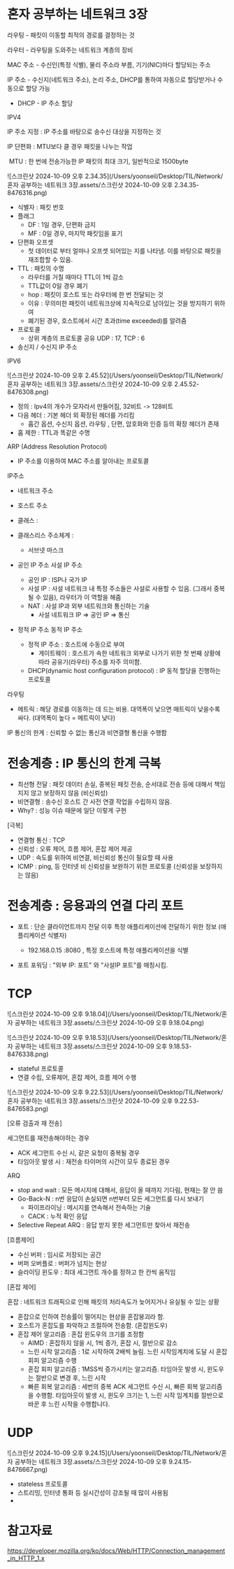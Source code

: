 # 혼자 공부하는 네트워크 3장

라우팅 - 패킷이 이동할 최적의 경로를 결정하는 것

라우터 - 라우팅을 도와주는 네트워크 계층의 장비

MAC 주소 - 수신인(특정 식별), 물리 주소라 부름, 기기(NIC)마다 할당되는 주소

IP 주소 - 수신지(네트워크 주소), 논리 주소, DHCP를 통하여 자동으로 할당받거나 수동으로 할당 가능

- DHCP - IP 주소 할당



IPV4

IP 주소 지정 : IP 주소를 바탕으로 송수신 대상을 지정하는 것

IP 단편화 : MTU보다 클 경우 패킷을 나누는 작업

​	MTU : 한 번에 전송가능한 IP 패킷의 최대 크기, 일반적으로 1500byte

![스크린샷 2024-10-09 오후 2.34.35](/Users/yoonseil/Desktop/TIL/Network/혼자 공부하는 네트워크 3장.assets/스크린샷 2024-10-09 오후 2.34.35-8476316.png)

- 식별자 : 패킷 번호
- 플래그 
  - DF : 1일 경우, 단편화 금지
  - MF : 0일 경우, 마지막 패킷임을 표기
- 단편화 오프셋
  - 첫 데이터로 부터 얼마나 오프셋 되어있는 지를 나타냄. 이를 바탕으로 패킷을 재조합할 수 있음.
- TTL : 패킷의 수명
  - 라우터를 거칠 때마다 TTL이 1씩 감소
  - TTL값이 0일 경우 폐기
  - hop : 패킷이 호스트 또는 라우터에 한 번 전달되는 것
  - 이유 : 무의미한 패킷이 네트워크상에 지속적으로 남아있는 것을 방지하기 위하여
  - 폐기된 경우, 호스트에서 시간 초과(time exceeded)를 알려줌
- 프로토콜
  - 상위 계층의 프로토콜 공유 UDP : 17, TCP : 6
- 송신지 / 수신지 IP 주소



IPV6

![스크린샷 2024-10-09 오후 2.45.52](/Users/yoonseil/Desktop/TIL/Network/혼자 공부하는 네트워크 3장.assets/스크린샷 2024-10-09 오후 2.45.52-8476308.png)

-  정의 : Ipv4의 개수가 모자라서 만들어짐, 32비트 -> 128비트
- 다음 헤더 : 기본 헤더 외 확장된 헤더를 가리킴
  - 홉간 옵션, 수신지 옵션, 라우팅 , 단편, 암호화와 인증 등의 확장 헤더가 존재
- 홉 제한 : TTL과 똑같은 수명



ARP (Address Resolution Protocol)

- IP 주소를 이용하여 MAC 주소를 알아내는 프로토콜



IP주소

- 네트워크 주소
- 호스트 주소 
- 클래스 : 
- 클래스리스 주소체계 : 
  - 서브넷 마스크

- 공인 IP 주소 사설 IP 주소
  - 공인 IP : ISP나 국가 IP 
  - 사설 IP : 사설 네트워크 내 특정 주소들은 사설로 사용할 수 있음. (그래서 중복 될 수 있음), 라우터가 이 역할을 해줌
  - NAT : 사설 IP과 외부 네트워크와 통신하는 기술
    - 사설 네트워크 IP => 공인 IP => 통신
- 정적 IP 주소 동적 IP 주소
  - 정적 IP 주소 : 호스트에 수동으로 부여
    - 게이트웨이 : 호스트가 속한 네트워크 외부로 나가기 위한 첫 번째  상황에 따라 공유기(라우터) 주소를 자주 의미함.
  - DHCP(dynamic host configuration protocol) : IP 동적 할당을 진행하는 프로토콜

라우팅

- 메트릭 : 해당 경로를 이동하는 데 드는 비용. 대역폭이 낮으면 매트릭이 낮을수록 싸다. (대역폭이 높다 = 메트릭이 낮다)



IP 통신의 한계 : 신뢰할 수 없는 통신과 비연결형 통신을 수행함



# 전송계층 : IP 통신의 한계 극복

- 최선형 전달 : 패킷 데이터 손실, 중복된 패킷 전송, 순서대로 전송 등에 대해서 책임지지 않고 보장하지 않음 (비신뢰성)
- 비연결형 : 송수신 호스트 간 사전 연결 작업을 수립하지 않음.
- Why? : 성능 이슈 때문에 일단 이렇게 구현



[극복]

- 연결형 통신 : TCP
- 신뢰성 : 오류 제어, 흐름 제어, 혼잡 제어 제공
- UDP : 속도를 위하여 비연결, 비신뢰성 통신이 필요할 때 사용
- ICMP : ping, 등 인터넷 비 신뢰성을 보완하기 위한 프로토콜 (신뢰성을 보장하지는 않음)



# 전송계층 : 응용과의 연결 다리 포트

- 포트 : 단순 클라이언트까지 전달 이후 특정 애플리케이션에 전달하기 위한 정보 (애플리케이션 식별자)

  - 192.168.0.15 :8080 , 특정 호스트에 특정 애플리케이션을 식별

- 포트 포워딩 : "외부 IP: 포트" 와 "사설IP 포트"를 매칭시킴.

  

# TCP

![스크린샷 2024-10-09 오후 9.18.04](/Users/yoonseil/Desktop/TIL/Network/혼자 공부하는 네트워크 3장.assets/스크린샷 2024-10-09 오후 9.18.04.png)

![스크린샷 2024-10-09 오후 9.18.53](/Users/yoonseil/Desktop/TIL/Network/혼자 공부하는 네트워크 3장.assets/스크린샷 2024-10-09 오후 9.18.53-8476338.png)

- stateful 프로토콜
- 연결 수립, 오류제어, 혼잡 제어, 흐름 제어 수행

![스크린샷 2024-10-09 오후 9.22.53](/Users/yoonseil/Desktop/TIL/Network/혼자 공부하는 네트워크 3장.assets/스크린샷 2024-10-09 오후 9.22.53-8476583.png)

[오류 검출과 재 전송]

세그먼트를 재전송해야하는 경우

- ACK 세그먼트 수신 시, 같은 요청이 중복될 경우
- 타임아웃 발생 시 : 재전송 타이머의 시간이 모두 종료된 경우

ARQ

- stop and wait : 모든 메시지에 대해서, 응답이 올 때까지 기다림, 현재는 잘 안 씀
- Go-Back-N : n번 응답이 손실되면 n번부터 모든 세그먼트를 다시 보내기
  - 파이프라이닝 : 메시지를 연속해서 전속하는 기술
  - CACK : 누적 확인 응답
- Selective Repeat ARQ : 응답 받지 못한 세그먼트만 찾아서 재전송



[흐름제어]

- 수신 버퍼 : 임시로 저장되는 공간
- 버퍼 오버플로 : 버퍼가 넘치는 현상
- 슬라이딩 윈도우 : 최대 세그먼트 개수를 정하고 한 칸씩 움직임



[혼잡 제어]

혼잡 : 네트워크 트래픽으로 인해 패킷의 처리속도가 늦어지거나 유실될 수 있는 상황

- 혼잡으로 인하여 전송률이 떨어지는 현상을 혼잡붕괴라 함.
- 호스트가 혼잡도를 파악하고 조절하며 전송함. (혼잡윈도우)
- 혼잡 제어 알고리즘 : 혼잡 윈도우의 크기를 조정함
  - AIMD : 혼잡하지 않을 시, 1씩 증가, 혼잡 시, 절반으로 감소
  - 느린 시작 알고리즘 : 1로 시작하여 2배씩 늘림. 느린 시작임계치에 도달 시 혼잡 회피 알고리즘 수행
  - 혼잡 회피 알고리즘 : 1MSS씩 증가시키는 알고리즘. 타임아웃 발생 시, 윈도우는 절반으로 변경 후, 느린 시작
  - 빠른 회복 알고리즘 : 세번의 중복 ACK 세그먼트 수신 시, 빠른 회복 알고리즘을 수행함. 타임아웃이 발생 시, 윈도우 크기는 1, 느린 시작 임계치를 절반으로 바꾼 후 느린 시작을 수행합니다.



# UDP

![스크린샷 2024-10-09 오후 9.24.15](/Users/yoonseil/Desktop/TIL/Network/혼자 공부하는 네트워크 3장.assets/스크린샷 2024-10-09 오후 9.24.15-8476667.png)

- stateless 프로토콜
- 스트리밍, 인터넷 통화 등 실시간성이 강조될 때 많이 사용됨
- 



# 참고자료

https://developer.mozilla.org/ko/docs/Web/HTTP/Connection_management_in_HTTP_1.x